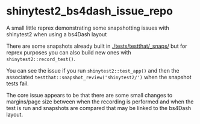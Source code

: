 # shinytest2_bs4dash_issue_repo
A small little reprex demonstrating some snapshotting issues with shinytest2 when using a bs4Dash layout

There are some snapshots already built in [./tests/testthat/_snaps/](https://github.com/Martin-McCoy/shinytest2_bs4dash_issue_repo/tree/main/tests/testthat/_snaps/mac-4.2/shinytest2) 
but for reprex purposes you can also build new ones with `shinytest2::record_test()`. 

You can see the issue if you run `shinytest2::test_app()` and then the associated `testthat::snapshot_review('shinytest2/')` when the snapshot tests fail. 

The core issue appears to be that there are some small changes to margins/page size between when the recording is performed and when the test is run and snapshots are compared that may be linked to the bs4Dash layout.
